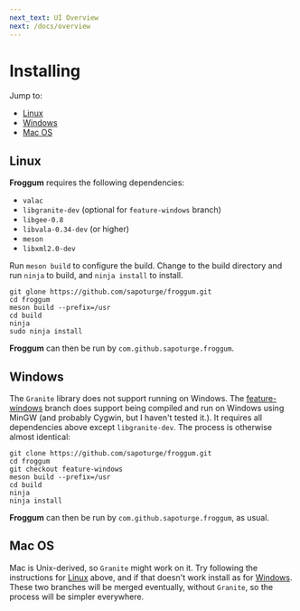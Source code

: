 ```yaml
---
next_text: UI Overview
next: /docs/overview
---
```


# Installing

Jump to:
* [Linux](#linux)
* [Windows](#windows)
* [Mac OS](mac-os)

## Linux

**Froggum** requires the following dependencies:

 * `valac`
 * `libgranite-dev` (optional for `feature-windows` branch)
 * `libgee-0.8`
 * `libvala-0.34-dev` (or higher)
 * `meson`
 * `libxml2.0-dev`

Run `meson build` to configure the build. Change to the build directory and
run `ninja` to build, and `ninja install` to install.

```
git glone https://github.com/sapoturge/froggum.git
cd froggum
meson build --prefix=/usr
cd build
ninja
sudo ninja install
```

**Froggum** can then be run by `com.github.sapoturge.froggum`.

## Windows

The `Granite` library does not support running on Windows. The
[feature-windows](https://github.com/sapoturge/froggum/tree/feature-windows)
branch does support being compiled and run on Windows using MinGW (and probably
Cygwin, but I haven't tested it.). It requires all dependencies above except
`libgranite-dev`. The process is otherwise almost identical:

```
git clone https://github.com/sapoturge/froggum.git
cd froggum
git checkout feature-windows
meson build --prefix=/usr
cd build
ninja
ninja install
```

**Froggum** can then be run by `com.github.sapoturge.froggum`, as usual.

## Mac OS

Mac is Unix-derived, so `Granite` might work on it. Try following the instructions
for [Linux](#linux) above, and if that doesn't work install as for [Windows](#windows).
These two branches will be merged eventually, without `Granite`, so the process
will be simpler everywhere.
